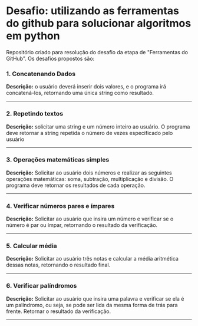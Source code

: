 # Desafio: utilizando as ferramentas do github para solucionar algoritmos em python
Repositório criado para resolução do desafio da etapa de "Ferramentas do GitHub". Os desafios propostos são:

### **1. Concatenando Dados**  
**Descrição:** o usuário deverá inserir dois valores, e o programa irá concatená-los, retornando uma única string como resultado. 

----

### **2. Repetindo textos**
**Descrição:** solicitar uma string e um número inteiro ao usuário. O programa deve retornar a string repetida o número de vezes especificado pelo usuário

----

### **3. Operações matemáticas simples**
**Descrição:** Solicitar ao usuário dois números e realizar as seguintes operações matemáticas: soma, subtração, multiplicação e divisão. O programa deve retornar os resultados de cada operação.

----

### **4. Verificar números pares e ímpares**
**Descrição:** Solicitar ao usuário que insira um número e verificar se o número é par ou ímpar, retornando o resultado da verificação.

----

### **5. Calcular média**  
**Descrição:** Solicitar ao usuário três notas e calcular a média aritmética dessas notas, retornando o resultado final.

----

### **6. Verificar palíndromos**
**Descrição:** Solicitar ao usuário que insira uma palavra e verificar se ela é um palíndromo, ou seja, se pode ser lida da mesma forma de trás para frente. Retornar o resultado da verificação.

----
